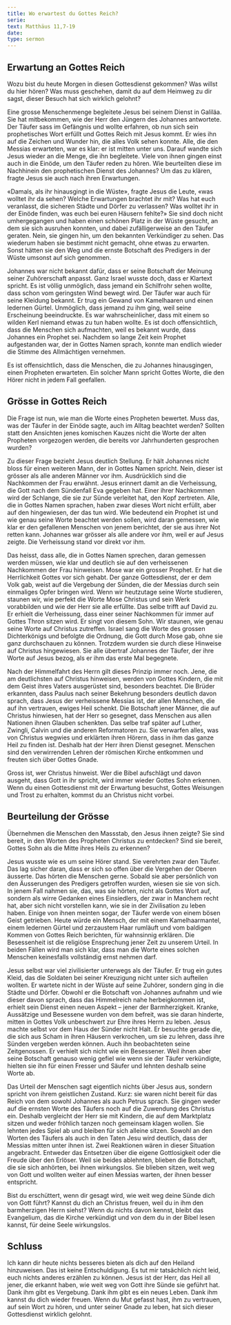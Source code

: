 ```yaml
---
title: Wo erwartest du Gottes Reich?
serie: 
text: Matthäus 11,7-19
date: 
type: sermon
---
```


## Erwartung an Gottes Reich

Wozu bist du heute Morgen in diesen Gottesdienst gekommen? Was willst du hier hören? Was muss geschehen, damit du auf dem Heimweg zu dir sagst, dieser Besuch hat sich wirklich gelohnt?

Eine grosse Menschenmenge begleitete Jesus bei seinem Dienst in Galiläa. Sie hat mitbekommen, wie der Herr den Jüngern des Johannes antwortete. Der Täufer sass im Gefängnis und wollte erfahren, ob nun sich sein prophetisches Wort erfüllt und Gottes Reich mit Jesus kommt. Er wies ihn auf die Zeichen und Wunder hin, die alles Volk sehen konnte. Alle, die den Messias erwarteten, war es klar: er ist mitten unter uns. Darauf wandte sich Jesus wieder an die Menge, die ihn begleitete. Viele von ihnen gingen einst auch in die Einöde, um den Täufer reden zu hören. Wie beurteilten diese im Nachhinein den prophetischen Dienst des Johannes? Um das zu klären, fragte Jesus sie auch nach ihren Erwartungen.

«Damals, als ihr hinausgingt in die Wüste», fragte Jesus die Leute, «was wolltet ihr da sehen? Welche Erwartungen brachtet ihr mit? Was hat euch veranlasst, die sicheren Städte und Dörfer zu verlassen? Was wolltet ihr in der Einöde finden, was euch bei euren Häusern fehlte?» Sie sind doch nicht umhergegangen und haben einen schönen Platz in der Wüste gesucht, an dem sie sich ausruhen konnten, und dabei zufälligerweise an den Täufer geraten. Nein, sie gingen hin, um den bekannten Verkündiger zu sehen. Das wiederum haben sie bestimmt nicht gemacht, ohne etwas zu erwarten. Sonst hätten sie den Weg und die ernste Botschaft des Predigers in der Wüste umsonst auf sich genommen.

Johannes war nicht bekannt dafür, dass er seine Botschaft der Meinung seiner Zuhörerschaft anpasst. Ganz Israel wusste doch, dass er Klartext spricht. Es ist völlig unmöglich, dass jemand ein Schilfrohr sehen wollte, dass schon vom geringsten Wind bewegt wird.  Der Täufer war auch für seine Kleidung bekannt. Er trug ein Gewand von Kamelhaaren und einen ledernen Gürtel. Unmöglich, dass jemand zu ihm ging, weil seine Erscheinung beeindruckte. Es war wahrscheinlicher, dass mit einem so wilden Kerl niemand etwas zu tun haben wollte. Es ist doch offensichtlich, dass die Menschen sich aufmachten, weil es bekannt wurde, dass Johannes ein Prophet sei. Nachdem so lange Zeit kein Prophet aufgestanden war, der in Gottes Namen sprach, konnte man endlich wieder die Stimme des Allmächtigen vernehmen.

Es ist offensichtlich, dass die Menschen, die zu Johannes hinausgingen, einen Propheten erwarteten. Ein solcher Mann spricht Gottes Worte, die den Hörer nicht in jedem Fall geefallen.

## Grösse in Gottes Reich

Die Frage ist nun, wie man die Worte eines Propheten bewertet. Muss das, was der Täufer in der Einöde sagte, auch im Alltag beachtet werden? Sollten statt den Ansichten jenes komischen Kauzes nicht die Worte der alten Propheten vorgezogen werden, die bereits vor Jahrhunderten gesprochen wurden?

Zu dieser Frage bezieht Jesus deutlich Stellung. Er hält Johannes nicht bloss für einen weiteren Mann, der in Gottes Namen spricht. Nein, dieser ist grösser als alle anderen Männer vor ihm. Ausdrücklich sind die Nachkommen der Frau erwähnt. Jesus erinnert damit an die Verheissung, die Gott nach dem Sündenfall Eva gegeben hat. Einer ihrer Nachkommen wird der Schlange, die sie zur Sünde verleitet hat, den Kopf zertreten. Alle, die in Gottes Namen sprachen, haben zwar dieses Wort nicht erfüllt, aber auf den hingewiesen, der das tun wird. Wie bedeutend ein Prophet ist und wie genau seine Worte beachtet werden sollen, wird daran gemessen, wie klar er den gefallenen Menschen von jenem berichtet, der sie aus ihrer Not retten kann. Johannes war grösser als alle andere vor ihm, weil er auf Jesus zeigte. Die Verheissung stand vor direkt vor ihm.

Das heisst, dass alle, die in Gottes Namen sprechen, daran gemessen werden müssen, wie klar und deutlich sie auf den verheissenen Nachkommen der Frau hinweisen. Mose war ein grosser Prophet. Er hat die Herrlichkeit Gottes vor sich gehabt. Der ganze Gottesdienst, der er dem Volk gab, weist auf die Vergebung der Sünden, die der Messias durch sein einmaliges Opfer bringen wird. Wenn wir heutzutage seine Worte studieren, staunen wir, wie perfekt die Worte Mose Christus und sein Werk vorabbilden und wie der Herr sie alle erfüllte. Das selbe trifft auf David zu. Er erhielt die Verheissung, dass einer seiner Nachkommen für immer auf Gottes Thron sitzen wird. Er singt von diesem Sohn. Wir staunen, wie genau seine Worte auf Christus zutreffen. Israel sang die Worte des grossen Dichterkönigs und befolgte die Ordnung, die Gott durch Mose gab, ohne sie ganz durchschauen zu können. Trotzdem wurden sie durch diese Hinweise auf Christus hingewiesen. Sie alle übertraf Johannes der Täufer, der ihre Worte auf Jesus bezog, als er ihm das erste Mal begegnete.

Nach der Himmelfahrt des Herrn gilt dieses Prinzip immer noch. Jene, die am deutlichsten auf Christus hinweisen, werden von Gottes Kindern, die mit dem Geist ihres Vaters ausgerüstet sind, besonders beachtet. Die Brüder erkannten, dass Paulus nach seiner Bekehrung besonders deutlich davon sprach, dass Jesus der verheissene Messias ist, der allen Menschen, die auf ihn vertrauen, ewiges Heil schenkt. Die Botschaft jener Männer, die auf Christus hinwiesen, hat der Herr so gesegnet, dass Menschen aus allen Nationen ihnen Glauben schenkten. Das selbe traf später auf Luther, Zwingli, Calvin und die anderen Reformatoren zu. Sie verwarfen alles, was von Christus wegwies und erklärten ihren Hörern, dass in ihm das ganze Heil zu finden ist. Deshalb hat der Herr ihren Dienst gesegnet. Menschen sind den verwirrenden Lehren der römischen Kirche entkommen und freuten sich über Gottes Gnade.

Gross ist, wer Christus hinweist. Wer die Bibel aufschlägt und davon ausgeht, dass Gott in ihr spricht, wird immer wieder Gottes Sohn erkennen.  Wenn du einen Gottesdienst mit der Erwartung besuchst, Gottes Weisungen und Trost zu erhalten, kommst du an Christus nicht vorbei.

## Beurteilung der Grösse

Übernehmen die Menschen den Massstab, den Jesus ihnen zeigte? Sie sind bereit, in den Worten des Propheten Christus zu entdecken? Sind sie bereit, Gottes Sohn als die Mitte ihres Heils zu erkennen?

Jesus wusste wie es um seine Hörer stand. Sie verehrten zwar den Täufer. Das lag sicher daran, dass er sich so offen über die Vergehen der Oberen äusserte. Das hörten die Menschen gerne. Sobald sie aber persönlich von den Äusserungen des Predigers getroffen wurden, wiesen sie sie von sich. In jenem Fall nahmen sie, das, was sie hörten, nicht als Gottes Wort auf, sondern als wirre Gedanken eines Einsiedlers, der zwar in Manchem recht hat, aber sich nicht vorstellen kann, wie sie in der Zivilisation zu leben haben. Einige von ihnen meinten sogar, der Täufer werde von einem bösen Geist getrieben. Heute würde ein Mensch, der mit einem Kamelhaarmantel, einem ledernen Gürtel und zerzaustem Haar rumläuft und vom baldigen Kommen von Gottes Reich berichten, für wahnsinnig erklären. Die Besessenheit ist die religiöse Ensprechung jener Zeit zu unserem Urteil. In beiden Fällen wird man sich klar, dass man die Worte eines solchen Menschen keinesfalls vollständig ernst nehmen darf.

Jesus selbst war viel zivilisierter unterwegs als der Täufer. Er trug ein gutes Kleid, das die Soldaten bei seiner Kreuzigung nicht unter sich aufteilen wollten. Er wartete nicht in der Wüste auf seine Zuhörer, sondern ging in die Städte und Dörfer. Obwohl er die Botschaft von Johannes aufnahm und wie dieser davon sprach, dass das Himmelreich nahe herbeigkommen ist, erhielt sein Dienst einen neuen Aspekt – jener der Barmherzigkeit. Kranke, Aussätzige und Besessene wurden von dem befreit, was sie daran hinderte, mitten in Gottes Volk unbeschwert zur Ehre ihres Herrn zu leben. Jesus machte selbst vor dem Haus der Sünder nicht Halt. Er besuchte gerade die, die sich aus Scham in ihren Häusern verkrochen, um sie zu lehren, dass ihre Sünden vergeben werden können. Auch ihn beobachteten seine Zeitgenossen. Er verhielt sich nicht wie ein Besessener. Weil ihnen aber seine Botschaft genauso wenig gefiel wie wenn sie der Täufer verkündigte, hielten sie ihn für einen Fresser und Säufer und lehnten deshalb seine Worte ab.

Das Urteil der Menschen sagt eigentlich nichts über Jesus aus, sondern spricht von ihrem geistlichen Zustand. Kurz: sie waren nicht bereit für das Reich von dem sowohl Johannes als auch Petrus sprach. Sie gingen weder auf die ernsten Worte des Täufers noch auf die Zuwendung des Christus ein. Deshalb vergleicht der Herr sie mit Kindern, die auf dem Marktplatz sitzen und weder fröhlich tanzen noch gemeinsam klagen wollen. Sie lehnten jedes Spiel ab und bleiben für sich alleine sitzen. Sowohl an den Worten des Täufers als auch in den Taten Jesu wird deutlich, dass der Messias mitten unter ihnen ist. Zwei Reaktionen wären in dieser Situation angebracht. Entweder das Entsetzen über die eigene Gottlosigkeit oder die Freude über den Erlöser. Weil sie beides ablehnten, blieben die Botschaft, die sie sich anhörten, bei ihnen wirkungslos. Sie blieben sitzen, weit weg von Gott und wollten weiter auf einen Messias warten, der ihnen besser entspricht.

Bist du erschüttert, wenn dir gesagt wird, wie weit weg deine Sünde dich von Gott führt? Kannst du dich an Christus freuen, weil du in ihm den barmherzigen Herrn siehst? Wenn du nichts davon kennst, bleibt das Evangelium, das die Kirche verkündigt und von dem du in der Bibel lesen kannst, für deine Seele wirkungslos.

## Schluss

Ich kann dir heute nichts besseres bieten als dich auf den Heiland hinzuweisen. Das ist keine Entschuldigung. Es tut mir tatsächlich nicht leid, euch nichts anderes erzählen zu können. Jesus ist der Herr, das Heil all jener, die erkannt haben, wie weit weg von Gott ihre Sünde sie geführt hat. Dank ihm gibt es Vergebung. Dank ihm gibt es ein neues Leben. Dank ihm kannst du dich wieder freuen. Wenn du Mut gefasst hast, ihm zu vertrauen, auf sein Wort zu hören, und unter seiner Gnade zu leben, hat sich dieser Gottesdienst wirklich gelohnt.

